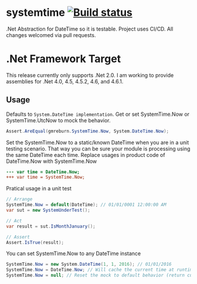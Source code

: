 # systemtime [![Build status](https://ci.appveyor.com/api/projects/status/hfaxg4up1mytd3wq?svg=true)](https://ci.appveyor.com/project/gmreburn/dotnet-chef-api)

.Net Abstraction for DateTime so it is testable. Project uses CI/CD. All changes welcomed via pull requests.

# .Net Framework Target
This release currently only supports .Net 2.0. I am working to provide assemblies for .Net 4.0, 4.5, 4.5.2, 4.6, and 4.6.1.

## Usage
Defaults to ```System.DateTime implementation```. Get or set SystemTime.Now or SystemTime.UtcNow to mock the behavior.
```C#
Assert.AreEqual(gmreburn.SystemTime.Now, System.DateTime.Now);
```
Set the SystemTime.Now to a static/known DateTime when you are in a unit testing scenario. That way you can be sure your module is processing using the same DateTime each time. Replace usages in product code of DateTime.Now with SystemTime.Now
```Diff
--- var time = DateTime.Now;
+++ var time = SystemTime.Now;
```

Pratical usage in a unit test
```C#
// Arrange
SystemTime.Now = default(DateTime); // 01/01/0001 12:00:00 AM
var sut = new SystemUnderTest();

// Act
var result = sut.IsMonthJanuary();

// Assert
Assert.IsTrue(result);
```

You can set SystemTime.Now to any DateTime instance

```C#
SystemTime.Now = new System.DateTime(1, 1, 2016); // 01/01/2016
SystemTime.Now = DateTime.Now; // Will cache the current time at runtime and always return that particular time
SystemTime.Now = null; // Reset the mock to default behavior (return current time)
```
